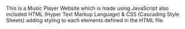 This is a Music Player Website which is made using JavaScript also included HTML (Hyper Text Markup Language) & CSS (Cascading Style Sheets) adding styling to each elements defined in the HTML file.